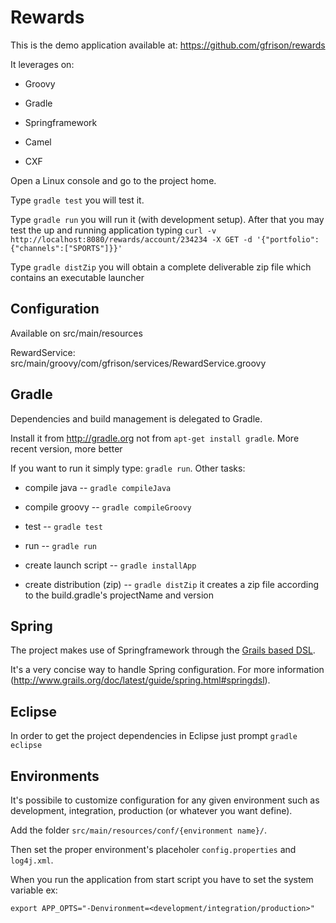 Rewards
=========

This is the demo application available at: https://github.com/gfrison/rewards 

It leverages on:

* Groovy

* Gradle

* Springframework

* Camel

* CXF

Open a Linux console and go to the project home.

Type `gradle test` you will test it.

Type `gradle run` you will run it (with development setup). 
After that you may test the up and running application typing
`curl -v http://localhost:8080/rewards/account/234234 -X GET -d '{"portfolio":{"channels":["SPORTS"]}}'` 

Type `gradle distZip` you will obtain a complete deliverable zip file which contains an executable launcher

Configuration
-------------

Available on src/main/resources

RewardService: src/main/groovy/com/gfrison/services/RewardService.groovy 


Gradle
------

Dependencies and build management is delegated to Gradle.

Install it from http://gradle.org not from `apt-get install gradle`. More recent version, more better  

If you want to run it simply type: `gradle run`. Other tasks:

* compile java -- `gradle compileJava` 

* compile groovy -- `gradle compileGroovy` 

* test -- `gradle test` 

* run -- `gradle run`

* create launch script  -- `gradle installApp`

* create distribution (zip)   -- `gradle distZip` it creates a zip file according to the build.gradle's projectName and version


Spring
------

The project makes use of Springframework through the [Grails based DSL](https://github.com/gfrison/rewards/blob/master/src/main/resources/conf/beans.groovy).

It's a very concise way to handle Spring configuration. For more information (http://www.grails.org/doc/latest/guide/spring.html#springdsl).

  
Eclipse
-------

In order to get the project dependencies in Eclipse just prompt `gradle eclipse` 


Environments
------------

It's possibile to customize configuration for any given environment such as development, integration, 
production (or whatever you want define).

Add the folder `src/main/resources/conf/{environment name}/`.

Then set the proper environment's placeholer `config.properties` and `log4j.xml`.

When you run the application from start script you have to set the system variable ex:

`export APP_OPTS="-Denvironment=<development/integration/production>"`






